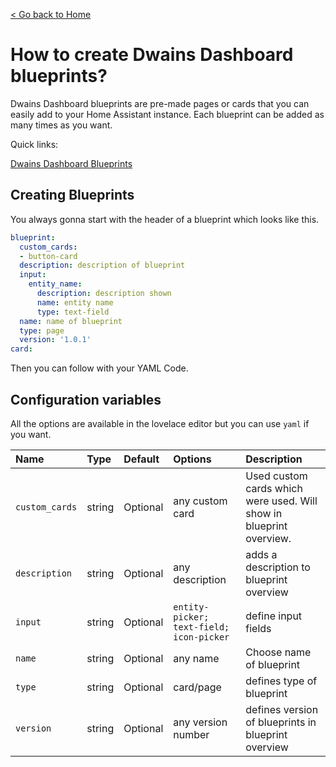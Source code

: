 [< Go back to Home](../index.md)

# How to create Dwains Dashboard blueprints?


Dwains Dashboard blueprints are pre-made pages or cards that you can easily add to your Home Assistant instance. Each blueprint can be added as many times as you want.

Quick links:

[Dwains Dashboard Blueprints](https://github.com/dwainscheeren/dwains-dashboard-blueprints)

## Creating Blueprints

You always gonna start with the header of a blueprint which looks like this.

````yaml
blueprint:
  custom_cards:
  - button-card
  description: description of blueprint
  input:
    entity_name:
      description: description shown
      name: entity name
      type: text-field
  name: name of blueprint
  type: page
  version: '1.0.1'
card:  
````

Then you can follow with your YAML Code. 

## Configuration variables

All the options are available in the lovelace editor but you can use `yaml` if you want.

| Name                | Type    | Default         | Options                                   | Description                                                                |
| :------------------ | :------ | :---------------| :---------------------------              | :------------------------------------------------------------------------  |
| `custom_cards`      | string  | Optional        | any custom card                           |  Used custom cards which were used. Will show in blueprint overview.       |
| `description`       | string  | Optional        | any description                           |  adds a description to blueprint overview                                  |
| `input`             | string  | Optional        | `entity-picker; text-field; icon-picker`  |  define input fields                                                       |
| `name`              | string  | Optional        | any name                                  |  Choose name of blueprint                                                  |
| `type`              | string  | Optional        | card/page                                 |  defines type of blueprint                                                 |
| `version`           | string  | Optional        | any version number                        |  defines version of blueprints in blueprint overview                       |

